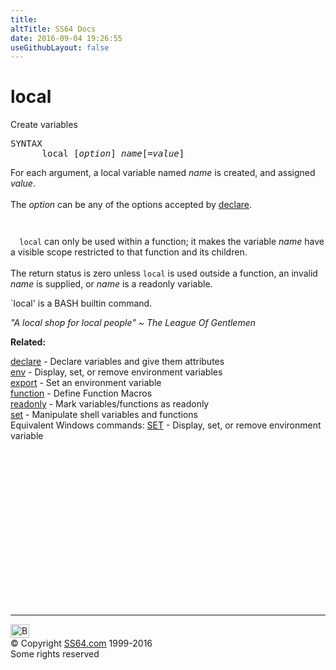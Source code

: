 ```yaml
---
title:
altTitle: SS64 Docs
date: 2016-09-04 19:26:55
useGithubLayout: false
---
```

<!-- #BeginLibraryItem "/Library/head_bash.lbi" --><!-- #EndLibraryItem --><h1>local</h1> 
<p>Create variables</p>
<pre>SYNTAX
      local [<var>option</var>] <var>name</var>[=<var>value</var>]</pre>
<p> For each argument, a local variable named <var>name</var> is created, and 
  assigned <var>value</var>. <br>
  <br>
  The <var>option</var> can be any of the options accepted by <a href="declare.html">declare</a>. 
  <code><br>
  <br>
  local</code> can only be used within a function; it makes the variable <var>name</var> 
  have a visible scope restricted to that function and its children. <br>
  <br>
  The return status is zero unless <code>local</code> is used outside a function, 
  an invalid <var>name</var> is supplied, or <var>name</var> is a readonly variable. 
</p>
<p>`local' is a BASH builtin command.</p>
<p class="quote"><i>"A local shop for local people" ~ The 
  League Of Gentlemen</i></p>
<p><b>Related:</b></p>
<p><a href="declare.html">declare</a> - Declare variables and give them attributes<a href="env.html"><br>
env</a> - Display, set, or remove environment variables<br>
<a href="export.html">export</a> - Set an environment variable<br>
<a href="function.html">function</a> - Define Function Macros <br>
<a href="readonly.html">readonly</a> - Mark variables/functions as readonly<br>
<a href="set.html">set</a> - Manipulate shell variables and functions <br>
Equivalent Windows commands: <a href="../nt/set.html">SET</a> - Display, set, or remove   environment 
variable</p><!-- #BeginLibraryItem "/Library/foot_bash.lbi" --><p>
<!-- bash300 -->
<ins class="adsbygoogle" style="display:inline-block;width:300px;height:250px" data-ad-client="ca-pub-6140977852749469" data-ad-slot="4615356305"></ins>
<script>
(adsbygoogle = window.adsbygoogle || []).push({});
</script></p>
<hr>
<div id="bl" class="footer"><a href="local.html#"><img src="../images/top.png" width="30" height="22" alt="Back to the Top"></a></div>
<div id="br" class="footer, tagline">© Copyright <a href="../index.html">SS64.com</a> 1999-2016<br>
Some rights reserved</div><!-- #EndLibraryItem -->


